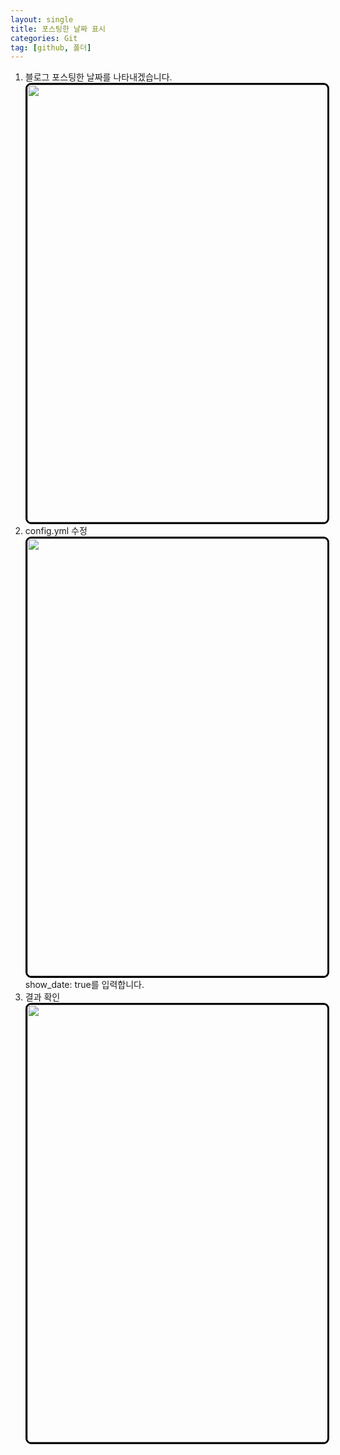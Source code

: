 ```yaml
---
layout: single
title: 포스팅한 날짜 표시
categories: Git
tag: [github, 폴더]
---
```


1. 블로그 포스팅한 날짜를 나타내겠습니다.   
   <img src="../../imgs/git/JekyllBlog_showDateInBlog_before.png" style="border:3px solid black;border-radius:9px;width:700px">   
1. config.yml 수정   
   <img src="../../imgs/git/JekyllBlog_showDate.png" style="border:3px solid black;border-radius:9px;width:700px">   
   show_date: true를 입력합니다.   
1. 결과 확인   
   <img src="../../imgs/git/JekyllBlog_showDateInBlog_after.png" style="border:3px solid black;border-radius:9px;width:700px">   